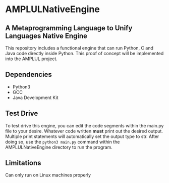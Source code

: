 # AMPLULNativeEngine
## A Metaprogramming Language to Unify Languages Native Engine
This repository includes a functional engine that can run Python, C and Java code directly inside Python.
This proof of concept will be implemented into the AMPLUL project.
## Dependencies
- Python3
- GCC
- Java Development Kit
## Test Drive
To test drive this engine, you can edit the code segments within the main.py file to your desire.
Whatever code written **must** print out the desired output. Multiple print statements will automatically set the output type to str.
After doing so, use the `python3 main.py` command within the AMPLULNativeEngine directory to run the program.
## Limitations
Can only run on Linux machines properly
